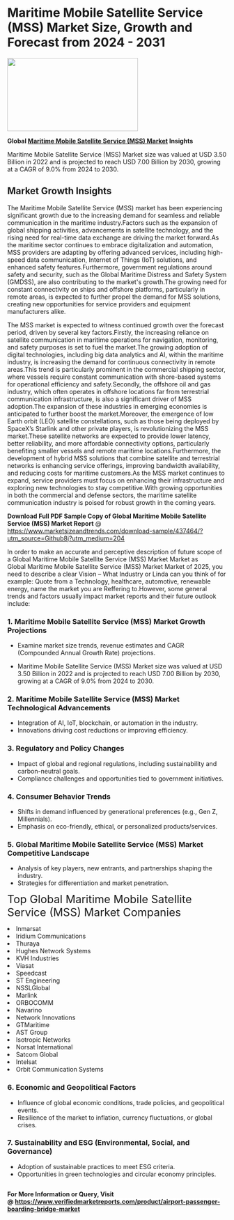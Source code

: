 <H1>Maritime Mobile Satellite Service (MSS) Market Size, Growth and Forecast from 2024 - 2031</H1><img class="aligncenter size-medium wp-image-584254" src="https://thirdeyenews.in/wp-content/uploads/2024/09/Global-Market-Research-300x168.jpeg" alt="" width="300" height="168" /><p><strong>Global&nbsp;<a href="https://www.marketsizeandtrends.com/download-sample/437464/?utm_source=Github8j?utm_medium=204">Maritime Mobile Satellite Service (MSS) Market</a> Insights</strong></p><p>Maritime Mobile Satellite Service (MSS) Market size was valued at USD 3.50 Billion in 2022 and is projected to reach USD 7.00 Billion by 2030, growing at a CAGR of 9.0% from 2024 to 2030.</p><p><h2>Market Growth Insights</h2> <p>The Maritime Mobile Satellite Service (MSS) market has been experiencing significant growth due to the increasing demand for seamless and reliable communication in the maritime industry.Factors such as the expansion of global shipping activities, advancements in satellite technology, and the rising need for real-time data exchange are driving the market forward.As the maritime sector continues to embrace digitalization and automation, MSS providers are adapting by offering advanced services, including high-speed data communication, Internet of Things (IoT) solutions, and enhanced safety features.Furthermore, government regulations around safety and security, such as the Global Maritime Distress and Safety System (GMDSS), are also contributing to the market's growth.The growing need for constant connectivity on ships and offshore platforms, particularly in remote areas, is expected to further propel the demand for MSS solutions, creating new opportunities for service providers and equipment manufacturers alike.</p> <p>The MSS market is expected to witness continued growth over the forecast period, driven by several key factors.Firstly, the increasing reliance on satellite communication in maritime operations for navigation, monitoring, and safety purposes is set to fuel the market.The growing adoption of digital technologies, including big data analytics and AI, within the maritime industry, is increasing the demand for continuous connectivity in remote areas.This trend is particularly prominent in the commercial shipping sector, where vessels require constant communication with shore-based systems for operational efficiency and safety.Secondly, the offshore oil and gas industry, which often operates in offshore locations far from terrestrial communication infrastructure, is also a significant driver of MSS adoption.The expansion of these industries in emerging economies is anticipated to further boost the market.Moreover, the emergence of low Earth orbit (LEO) satellite constellations, such as those being deployed by SpaceX’s Starlink and other private players, is revolutionizing the MSS market.These satellite networks are expected to provide lower latency, better reliability, and more affordable connectivity options, particularly benefiting smaller vessels and remote maritime locations.Furthermore, the development of hybrid MSS solutions that combine satellite and terrestrial networks is enhancing service offerings, improving bandwidth availability, and reducing costs for maritime customers.As the MSS market continues to expand, service providers must focus on enhancing their infrastructure and exploring new technologies to stay competitive.With growing opportunities in both the commercial and defense sectors, the maritime satellite communication industry is poised for robust growth in the coming years.<p><span class=""><strong>Download Full PDF Sample Copy of Global Maritime Mobile Satellite Service (MSS) Market Report</strong> @ <a href="https://www.marketsizeandtrends.com/download-sample/437464/?utm_source=Github8j?utm_medium=204" target="_blank">https://www.marketsizeandtrends.com/download-sample/437464/?utm_source=Github8j?utm_medium=204</a></span></p><p>In order to make an accurate and perceptive description of future scope of a Global&nbsp;Maritime Mobile Satellite Service (MSS) Market Market as Global&nbsp;Maritime Mobile Satellite Service (MSS) Market Market of 2025, you need to describe a clear Vision &ndash; What Industry or Linda can you think of for example: Quote from a Technology, healthcare, automotive, renewable energy, name the market you are Reffering to.However, some general trends and factors usually impact market reports and their future outlook include:</p><h3>1.&nbsp;<strong>Maritime Mobile Satellite Service (MSS) Market Growth Projections</strong></h3><ul><li>Examine market size trends, revenue estimates and CAGR (Compounded Annual Growth Rate) projections.</li><li><p>Maritime Mobile Satellite Service (MSS) Market size was valued at USD 3.50 Billion in 2022 and is projected to reach USD 7.00 Billion by 2030, growing at a CAGR of 9.0% from 2024 to 2030.</p></li></ul><h3>2.&nbsp;<strong>Maritime Mobile Satellite Service (MSS) Market Technological Advancements</strong></h3><ul><li>Integration of AI, IoT, blockchain, or automation in the industry.</li><li>Innovations driving cost reductions or improving efficiency.</li></ul><h3>3.&nbsp;<strong>Regulatory and Policy Changes</strong></h3><ul><li>Impact of global and regional regulations, including sustainability and carbon-neutral goals.</li><li>Compliance challenges and opportunities tied to government initiatives.</li></ul><h3>4.&nbsp;<strong>Consumer Behavior Trends</strong></h3><ul><li>Shifts in demand influenced by generational preferences (e.g., Gen Z, Millennials).</li><li>Emphasis on eco-friendly, ethical, or personalized products/services.</li></ul><h3>5.&nbsp;<strong>Global Maritime Mobile Satellite Service (MSS) Market Competitive Landscape</strong></h3><ul><li>Analysis of key players, new entrants, and partnerships shaping the industry.</li><li>Strategies for differentiation and market penetration.</li></ul><p data-pm-slice="1 1 []"><span style="color: inherit; font-family: inherit; font-size: 25px;">Top Global Maritime Mobile Satellite Service (MSS) Market Companies</span></p><div class="" data-test-id=""><p><li>Inmarsat</li><li> Iridium Communications</li><li> Thuraya</li><li> Hughes Network Systems</li><li> KVH Industries</li><li> Viasat</li><li> Speedcast</li><li> ST Engineering</li><li> NSSLGlobal</li><li> Marlink</li><li> ORBOCOMM</li><li> Navarino</li><li> Network Innovations</li><li> GTMaritime</li><li> AST Group</li><li> Isotropic Networks</li><li> Norsat International</li><li> Satcom Global</li><li> Intelsat</li><li> Orbit Communication Systems</li></p></div><h3>6.&nbsp;<strong>Economic and Geopolitical Factors</strong></h3><ul><li>Influence of global economic conditions, trade policies, and geopolitical events.</li><li>Resilience of the market to inflation, currency fluctuations, or global crises.</li></ul><h3>7.&nbsp;<strong>Sustainability and ESG (Environmental, Social, and Governance)</strong></h3><ul><li>Adoption of sustainable practices to meet ESG criteria.</li><li>Opportunities in green technologies and circular economy principles.</li></ul><h2><strong style="font-size: 14px;">For More Information or Query, Visit @&nbsp;</strong><a style="background-color: #ffffff; font-size: 14px;" href="https://www.marketsizeandtrends.com/report/maritime-mobile-satellite-service-mss-market/" target="_blank">https://www.verifiedmarketreports.com/product/airport-passenger-boarding-bridge-market</a></h2>